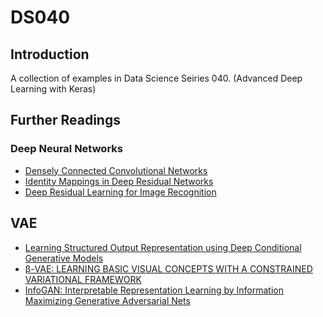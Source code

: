 # DS040
## Introduction
A collection of examples in Data Science Seiries 040. (Advanced Deep Learning with Keras)

## Further Readings
### Deep Neural Networks
- [Densely Connected Convolutional Networks]
- [Identity Mappings in Deep Residual Networks]
- [Deep Residual Learning for Image Recognition]

## VAE
- [Learning Structured Output Representation using Deep Conditional Generative Models]
- [β-VAE: LEARNING BASIC VISUAL CONCEPTS WITH A CONSTRAINED VARIATIONAL FRAMEWORK]
- [InfoGAN: Interpretable Representation Learning by Information Maximizing Generative Adversarial Nets]




[Densely Connected Convolutional Networks]: https://arxiv.org/abs/1608.06993
[Identity Mappings in Deep Residual Networks]: https://arxiv.org/abs/1603.05027
[Deep Residual Learning for Image Recognition]: https://arxiv.org/abs/1512.03385

[Learning Structured Output Representation using Deep Conditional Generative Models]: https://papers.nips.cc/paper/5775-learning-structured-output-representation-using-deep-conditional-generative-models.pdf
[β-VAE: LEARNING BASIC VISUAL CONCEPTS WITH A CONSTRAINED VARIATIONAL FRAMEWORK]: https://openreview.net/references/pdf?id=Sy2fzU9gl
[InfoGAN: Interpretable Representation Learning by Information Maximizing Generative Adversarial Nets]: https://papers.nips.cc/paper/6399-infogan-interpretable-representation-learning-by-information-maximizing-generative-adversarial-nets.pdf
